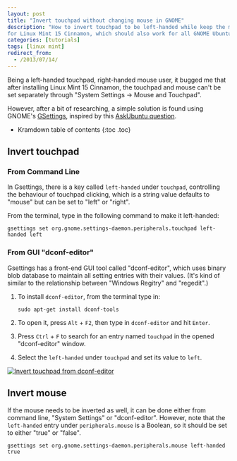 ```yaml
---
layout: post
title: "Invert touchpad without changing mouse in GNOME"
description: "How to invert touchpad to be left-handed while keep the mouse in its default right-handed mode
for Linux Mint 15 Cinnamon, which should also work for all GNOME Ubuntu system in theory."
categories: [tutorials]
tags: [linux mint]
redirect_from:
  - /2013/07/14/
---
```

Being a left-handed touchpad, right-handed mouse user,
it bugged me that after installing Linux Mint 15 Cinnamon,
the touchpad and mouse can't be set separately through "System Settings -> Mouse and Touchpad".

However, after a bit of researching, a simple solution is found
using GNOME's [GSettings][GSettings], inspired by this [AskUbuntu question][AskUbuntu question].

* Kramdown table of contents
{:toc .toc}

## Invert touchpad

### From Command Line

In Gsettings, there is a key called `left-handed` under `touchpad`,
controlling the behaviour of touchpad clicking,
which is a string value defaults to "mouse" but can be set to "left" or "right".

From the terminal, type in the following command to make it left-handed:

	gsettings set org.gnome.settings-daemon.peripherals.touchpad left-handed left

### From GUI "dconf-editor"

Gsettings has a front-end GUI tool called "dconf-editor",
which uses binary blob database to maintain all setting entries with their values.
(It's kind of similar to the relationship between "Windows Regitry" and "regedit".)

1. To install `dconf-editor`, from the terminal type in:

	   sudo apt-get install dconf-tools

2. To open it, press `Alt` + `F2`, then type in `dconf-editor` and hit `Enter`.

3. Press `Ctrl` + `F` to search for an entry named `touchpad` in the opened "dconf-editor" window.

4. Select the `left-handed` under `touchpad` and set its value to `left`.

<a class="post-image" href="/assets/images/posts/2013-07-14-dconf-editor-periperals-touchpad.png">
<img itemprop="image" data-src="/assets/images/posts/2013-07-14-dconf-editor-periperals-touchpad.png" src="/assets/javascripts/unveil/loader.gif" alt="Invert touchpad from dconf-editor" />
</a>

## Invert mouse

If the mouse needs to be inverted as well, it can be done either from command line, "System Settings" or "dconf-editor".
However, note that the `left-handed` entry under `peripherals.mouse` is a Boolean,
so it should be set to either "true" or "false".

	gsettings set org.gnome.settings-daemon.peripherals.mouse left-handed true

[GSettings]: https://developer.gnome.org/gio/2.34/GSettings.html
[AskUbuntu question]: http://askubuntu.com/q/83590/171955

